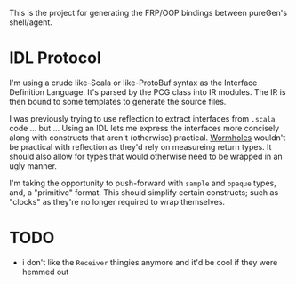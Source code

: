 

This is the project for generating the FRP/OOP bindings between pureGen's shell/agent.

# IDL Protocol

I'm using a crude like-Scala or like-ProtoBuf syntax as the Interface Definition Language.
It's parsed by the PCG class into IR modules.
The IR is then bound to some templates to generate the source files.

I was previously trying to use reflection to extract interfaces from `.scala` code ... but ...
Using an IDL lets me express the interfaces more concisely along with constructs that aren't (otherwise) practical.
[Wormholes](https://dl.acm.org/doi/10.1145/2430532.2364519) wouldn't be practical with reflection as they'd rely on measureing return types.
It should also allow for types that would otherwise need to be wrapped in an ugly manner.

I'm taking the opportunity to push-forward with `sample` and `opaque` types, and, a "primitive" format.
This should simplify certain constructs; such as "clocks" as they're no longer required to wrap themselves.

# TODO

- i don't like the `Receiver` thingies anymore and it'd be cool if they were hemmed out
